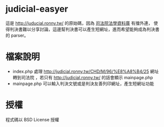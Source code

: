 # judicial-easyer

這是 http://juducial.ronny.tw/ 的原始碼，因為 [司法院法學資料庫](jirs.judicial.gov.tw) 有擋外連，
使得判決書難以分享討論，這邊幫判決書可以產生短網址，進而希望能夠成為判決書的 parser。

檔案說明
========
* index.php 處理 http://judicial.ronny.tw/CHD/M/96/%E8%A8%B4/25 網址轉到司法院 ，若只有 http://judicial.ronny.tw/ 的話會顯示 mainpage.php
* mainpage.php 可以輸入判決文號或是判決友善列印網址，產生短網址功能


授權
====
程式碼以 BSD License 授權

